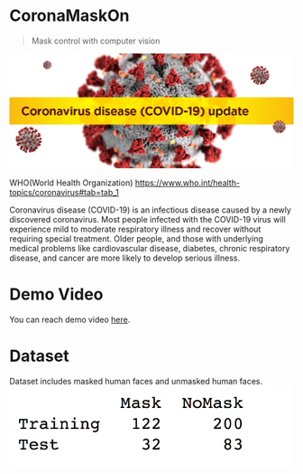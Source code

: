 # CoronaMaskOn
> Mask control with computer vision

![](images/corona.png)

WHO(World Health Organization)
https://www.who.int/health-topics/coronavirus#tab=tab_1

Coronavirus disease (COVID-19) is an infectious disease caused by a newly discovered coronavirus.
Most people infected with the COVID-19 virus will experience mild to moderate respiratory illness and recover without requiring special treatment.  Older people, and those with underlying medical problems like cardiovascular disease, diabetes, chronic respiratory disease, and cancer are more likely to develop serious illness.

# Demo Video
You can reach demo video [here](https://khan.github.io/KaTeX/).


# Dataset 
Dataset includes masked human faces and unmasked human faces.
![](images/dataset.png)
